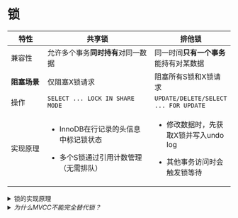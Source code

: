 # 锁

<table><thead><tr><th width="105.6666259765625">特性</th><th width="338">共享锁</th><th>排他锁</th></tr></thead><tbody><tr><td>兼容性</td><td>允许多个事务<strong>同时持有</strong>对同一数据</td><td>同一时间<strong>只有一个事务</strong>能持有对某数据</td></tr><tr><td><strong>阻塞场景</strong></td><td>仅阻塞X锁请求</td><td>阻塞所有S锁和X锁请求</td></tr><tr><td>操作</td><td><code>SELECT ... LOCK IN SHARE MODE</code></td><td><code>UPDATE/DELETE/SELECT ... FOR UPDATE</code></td></tr><tr><td>实现原理</td><td><ul><li>InnoDB在行记录的头信息中标记锁状态</li></ul><ul><li>多个S锁通过引用计数管理（无需排队）</li></ul></td><td><ul><li>修改数据时，先获取X锁并写入undo log</li></ul><ul><li>其他事务访问时会触发锁等待</li></ul></td></tr></tbody></table>

<details>

<summary>锁的实现原理</summary>

* 锁本质上是一个**等待队列**，记录事务ID和锁模式
* 通过位图（bitmap）管理行锁，存储在**事务系统内存区**

</details>

<details>

<summary><em>为什么MVCC不能完全替代锁？</em></summary>



</details>

